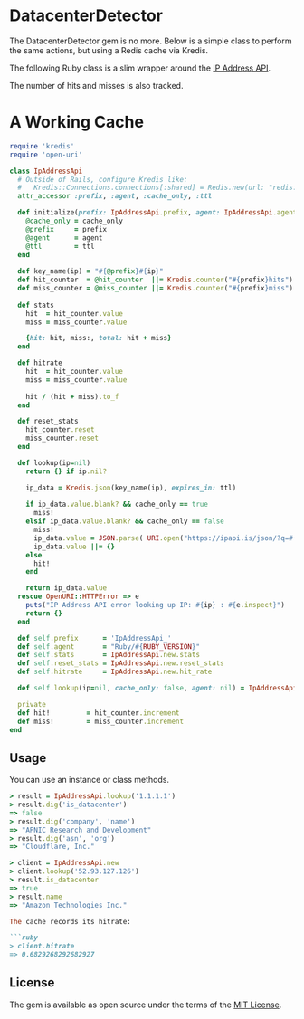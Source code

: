 # DatacenterDetector
The DatacenterDetector gem is no more. Below is a simple class to perform the same actions, but using a Redis cache via Kredis.

The following Ruby class is a slim wrapper around the [IP Address API](https://github.com/NikolaiT/IP-Address-API).

The number of hits and misses is also tracked.

# A Working Cache

```ruby
require 'kredis'
require 'open-uri'

class IpAddressApi
  # Outside of Rails, configure Kredis like: 
  #   Kredis::Connections.connections[:shared] = Redis.new(url: "redis://localhost:6379/0")
  attr_accessor :prefix, :agent, :cache_only, :ttl

  def initialize(prefix: IpAddressApi.prefix, agent: IpAddressApi.agent, cache_only: false, ttl: 60 * 60 * 24)
    @cache_only = cache_only
    @prefix     = prefix
    @agent      = agent
    @ttl        = ttl 
  end
  
  def key_name(ip) = "#{@prefix}#{ip}"
  def hit_counter  = @hit_counter  ||= Kredis.counter("#{prefix}hits")
  def miss_counter = @miss_counter ||= Kredis.counter("#{prefix}miss")
  
  def stats
    hit  = hit_counter.value
    miss = miss_counter.value

    {hit: hit, miss:, total: hit + miss}
  end

  def hitrate
    hit  = hit_counter.value
    miss = miss_counter.value
    
    hit / (hit + miss).to_f
  end

  def reset_stats
    hit_counter.reset
    miss_counter.reset
  end

  def lookup(ip=nil)
    return {} if ip.nil?

    ip_data = Kredis.json(key_name(ip), expires_in: ttl)
    
    if ip_data.value.blank? && cache_only == true
      miss!
    elsif ip_data.value.blank? && cache_only == false
      miss!
      ip_data.value = JSON.parse( URI.open("https://ipapi.is/json/?q=#{ip}", "User-Agent" => agent).read)
      ip_data.value ||= {}
    else
      hit!
    end

    return ip_data.value
  rescue OpenURI::HTTPError => e
    puts("IP Address API error looking up IP: #{ip} : #{e.inspect}")
    return {}
  end

  def self.prefix      = 'IpAddressApi_'
  def self.agent       = "Ruby/#{RUBY_VERSION}"
  def self.stats       = IpAddressApi.new.stats
  def self.reset_stats = IpAddressApi.new.reset_stats
  def self.hitrate     = IpAddressApi.new.hit_rate

  def self.lookup(ip=nil, cache_only: false, agent: nil) = IpAddressApi.new(cache_only:, agent:).lookup(ip)

  private
  def hit!         = hit_counter.increment
  def miss!        = miss_counter.increment
end
```

## Usage

You can use an instance or class methods.

```ruby
> result = IpAddressApi.lookup('1.1.1.1')
> result.dig('is_datacenter')
=> false
> result.dig('company', 'name')
=> "APNIC Research and Development"
> result.dig('asn', 'org')
=> "Cloudflare, Inc."

> client = IpAddressApi.new
> client.lookup('52.93.127.126')
> result.is_datacenter
=> true
> result.name
=> "Amazon Technologies Inc."

The cache records its hitrate:

```ruby
> client.hitrate
=> 0.6829268292682927
```
## License

The gem is available as open source under the terms of the [MIT License](https://opensource.org/licenses/MIT).
